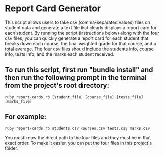 # Report Card Generator 

This script allows users to take csv (comma-separated values) files on student data and generate a text file that clearly displays a report card for each student. By running the script (instructions below) along with the four csv files, you can quickly generate a report card for each student that breaks down each course, the final weighted grade for that course, and a total average. The four csv files should include the students info, course info, tests info, and the marks each student received.

## To run this script, first run "bundle install" and then run the following prompt in the terminal from the project's root directory: 
    
    ruby report-cards.rb [student_file] [course_file] [tests_file] [marks_file]

## For example:

    ruby report-cards.rb students.csv courses.csv tests.csv marks.csv

You must know the direct path to the four files and they must be in that exact order. To make it easier, you can put the four files in this project's folder.